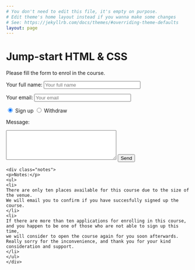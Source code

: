 ```yaml
---
# You don't need to edit this file, it's empty on purpose.
# Edit theme's home layout instead if you wanna make some changes
# See: https://jekyllrb.com/docs/themes/#overriding-theme-defaults
layout: page
---
```


<h1>Jump-start HTML & CSS</h1>

<p>
Please fill the form to enrol in the course.
</p>

<form method="POST" action="http://formspree.io/brother.yuci@gmail.com">

  <input type="hidden" name="_subject" value="Application for course Jump-start HTML & CSS" />
  <label for="fullname">Your full name:</label>
  <input type="text" name="fullname" placeholder="Your full name" size="30"/>

  <label for="email">Your email:</label>
  <input type="email" name="_replyto" placeholder="Your email" size="30"/>
  
  <input type="radio" name="enrolment" value="signup" checked="checked"> Sign up
  <input type="radio" name="enrolment" value="withdraw"> Withdraw
  
  <label for="message">Message:</label>
  <textarea name="message" id="message" placeholder="" rows="5" cols="35" maxlength="200"></textarea>
  <input type="text" name="_gotcha" style="display:none" />
  <button type="submit">Send</button>

    <div class="notes">
    <p>Notes:</p>
    <ul>
    <li>
    There are only ten places available for this course due to the size of the venue.
    We will email you to confirm if you have succesfully signed up the course.
    </li>
    <li>
    If there are more than ten applications for enrolling in this course, 
    and you happen to be one of those who are not able to sign up this time, 
    we will consider to open the course again for you soon afterwards. 
    Really sorry for the inconvenience, and thank you for your kind consideration and support.
    </li>
    </ul>
    </div>

</form>

<script src="{{'/assets/js/enrolment.js'}}"></script>

